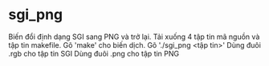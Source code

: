 # sgi_png
Biến đổi định dạng SGI sang PNG và trở lại.
Tải xuống 4 tập tin mã nguồn và tập tin makefile.
Gõ 'make' cho biến dịch.
Gõ './sgi_png <tập tin>'
Dùng đuôi .rgb cho tập tin SGI
Dùng đuôi .png cho tập tin PNG

